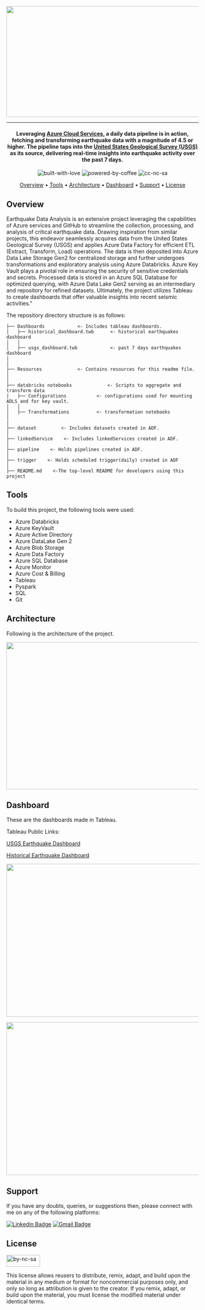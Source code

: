 <p align='center'>
<img src='https://github.com/waqarg2001/earthquake-etl-pipeline/blob/main/Resources/logo.png' width=630 height=290 >
</p>

---

<h4 align='center'> Leveraging <a href='https://azure.microsoft.com/en-us' target='_blank'>Azure Cloud Services,</a> a daily data pipeline is in action, fetching and transforming earthquake data with a magnitude of 4.5 or higher. The pipeline taps into the <a href='https://earthquake.usgs.gov'>United States Geological Survey (USGS) </a> as its source, delivering real-time insights into earthquake activity over the past 7 days.</h4>

<p align='center'>
<img src="https://i.ibb.co/KxfMMsP/built-with-love.png" alt="built-with-love" border="0">
<img src="https://i.ibb.co/MBDK1Pk/powered-by-coffee.png" alt="powered-by-coffee" border="0">
<img src="https://i.ibb.co/CtGqhQH/cc-nc-sa.png" alt="cc-nc-sa" border="0">
</p>

<p align="center">
  <a href="#overview">Overview</a> •
  <a href="#tools">Tools</a> •
  <a href="#architecture">Architecture</a> •
  <a href="#dashboard">Dashboard</a> •
  <a href="#support">Support</a> •
  <a href="#license">License</a>
</p>


## Overview


Earthquake Data Analysis is an extensive project leveraging the capabilities of Azure services and GitHub to streamline the collection, processing, and analysis of critical earthquake data. Drawing inspiration from similar projects, this endeavor seamlessly acquires data from the United States Geological Survey (USGS) and applies Azure Data Factory for efficient ETL (Extract, Transform, Load) operations. The data is then deposited into Azure Data Lake Storage Gen2 for centralized storage and further undergoes transformations and exploratory analysis using Azure Databricks. Azure Key Vault plays a pivotal role in ensuring the security of sensitive credentials and secrets. Processed data is stored in an Azure SQL Database for optimized querying, with Azure Data Lake Gen2 serving as an intermediary and repository for refined datasets. Ultimately, the project utilizes Tableau to create dashboards that offer valuable insights into recent seismic activities."



The repository directory structure is as follows:

```
├── Dashboards            <- Includes tableau dashboards. 
|   ├── historical_dashboard.twb      <- historical earthquakes dashboard
│   │
│   ├── usgs_dashboard.twb            <- past 7 days earthquakes dashboard
│
|
├── Resources             <- Contains resources for this readme file.
│
│  
├── databricks notebooks             <- Scripts to aggregate and transform data
|   ├── Configurations           <- configurations used for mounting ADLS and for key vault.
│   │ 
│   ├── Transformations          <- transformation notebooks 
│   
|         
├── dataset         <- Includes datasets created in ADF.
│   
├── linkedService    <- Includes linkedServices created in ADF.
│
├── pipeline    <- Holds pipelines created in ADF.
│
├── trigger    <- Holds scheduled trigger(daily) created in ADF
│
├── README.md    <-The top-level README for developers using this project
```

## Tools 

To build this project, the following tools were used:

- Azure Databricks
- Azure KeyVault
- Azure Active Directory
- Azure DataLake Gen 2
- Azure Blob Storage
- Azure Data Factory
- Azure SQL Database
- Azure Monitor
- Azure Cost & Billing
- Tableau
- Pyspark
- SQL
- Git

## Architecture

Following is the architecture of the project.

<p align='center'>
  <img src='https://github.com/waqarg2001/earthquake-etl-pipeline/blob/main/Resources/architecture.png' height=385 width=1000>
</p>  

## Dashboard

These are the dashboards made in Tableau. 

Tableau Public Links: 

<a href='https://public.tableau.com/app/profile/muhammad.waqar.gul/viz/earthquake_dashboard_16952292430070/Dashboard1'>USGS Earthquake Dashboard</a>

<a href='https://public.tableau.com/app/profile/muhammad.waqar.gul/viz/historical_earthquake_dashboard/Dashboard12'>Historical Earthquake Dashboard</a>

<p align='center'>
  <img src='https://github.com/waqarg2001/earthquake-etl-pipeline/blob/main/Resources/usgs_dashboard.png' height=400 width=650>
</p>  

<p align='center'>
  <img src='https://github.com/waqarg2001/earthquake-etl-pipeline/blob/main/Resources/hist_dashboard.png' height=400 width=650>
</p>  


## Support

If you have any doubts, queries, or suggestions then, please connect with me on any of the following platforms:

[![Linkedin Badge][linkedinbadge]][linkedin] 
[![Gmail Badge][gmailbadge]][gmail]


## License

<a href = 'https://creativecommons.org/licenses/by-nc-sa/4.0/' target="_blank">
    <img src="https://i.ibb.co/mvmWGkm/by-nc-sa.png" alt="by-nc-sa" border="0" width="88" height="31">
</a>

This license allows reusers to distribute, remix, adapt, and build upon the material in any medium or format for noncommercial purposes only, and only so long as attribution is given to the creator. If you remix, adapt, or build upon the material, you must license the modified material under identical terms.



<!--Profile Link-->
[linkedin]: https://www.linkedin.com/in/waqargul
[gmail]: mailto:waqargul6@gmail.com

<!--Logo Link -->
[linkedinbadge]: https://img.shields.io/badge/waqargul-0077B5?style=for-the-badge&logo=linkedin&logoColor=white
[gmailbadge]: https://img.shields.io/badge/Gmail-D14836?style=for-the-badge&logo=gmail&logoColor=white
